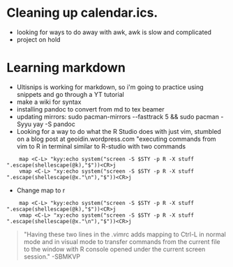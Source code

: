 # Cleaning up calendar.ics.
* looking for ways to do away with awk, awk is slow and complicated
* project on hold
# Learning markdown
* Ultisnips is working for markdown, so i'm going to practice using snippets and go through a YT tutorial
* make a wiki for syntax
* installing pandoc to convert from md to tex beamer
* updating mirrors:
	sudo pacman-mirrors --fasttrack 5 && sudo pacman -Syyu
	yay -S pandoc
* Looking for a way to do what the R Studio does with just vim, stumbled on
a blog post at geoidin.wordpress.com "executing commands from vim to R
in terminal similar to R-studio with two commands
```vim
	map <C-L> "kyy:echo system("screen -S $STY -p R -X stuff ".escape(shellescape(@k),"$"))<CR>j
	vmap <C-L> "xy:echo system("screen -S $STY -p R -X stuff ".escape(shellescape(@x."\n"),"$"))<CR>j
```
* Change map to <Leader>r
```vim
	map <C-L> "kyy:echo system("screen -S $STY -p R -X stuff ".escape(shellescape(@k),"$"))<CR>j
	vmap <C-L> "xy:echo system("screen -S $STY -p R -X stuff ".escape(shellescape(@x."\n"),"$"))<CR>j
```
> "Having these two lines in the .vimrc adds mapping to Ctrl-L in normal mode and in visual mode
to transfer commands from the current file to the window with R console opened under the current screen session."
 -SBMKVP

